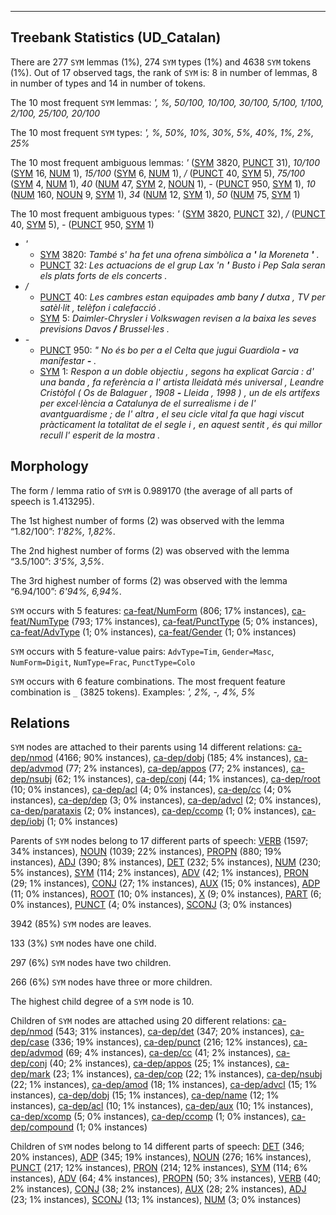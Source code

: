 

--------------------------------------------------------------------------------

## Treebank Statistics (UD_Catalan)

There are 277 `SYM` lemmas (1%), 274 `SYM` types (1%) and 4638 `SYM` tokens (1%).
Out of 17 observed tags, the rank of `SYM` is: 8 in number of lemmas, 8 in number of types and 14 in number of tokens.

The 10 most frequent `SYM` lemmas: <em>', %, 50/100, 10/100, 30/100, 5/100, 1/100, 2/100, 25/100, 20/100</em>

The 10 most frequent `SYM` types:  <em>', %, 50%, 10%, 30%, 5%, 40%, 1%, 2%, 25%</em>

The 10 most frequent ambiguous lemmas: <em>'</em> ([SYM]() 3820, [PUNCT]() 31), <em>10/100</em> ([SYM]() 16, [NUM]() 1), <em>15/100</em> ([SYM]() 6, [NUM]() 1), <em>/</em> ([PUNCT]() 40, [SYM]() 5), <em>75/100</em> ([SYM]() 4, [NUM]() 1), <em>40</em> ([NUM]() 47, [SYM]() 2, [NOUN]() 1), <em>-</em> ([PUNCT]() 950, [SYM]() 1), <em>10</em> ([NUM]() 160, [NOUN]() 9, [SYM]() 1), <em>34</em> ([NUM]() 12, [SYM]() 1), <em>50</em> ([NUM]() 75, [SYM]() 1)

The 10 most frequent ambiguous types:  <em>'</em> ([SYM]() 3820, [PUNCT]() 32), <em>/</em> ([PUNCT]() 40, [SYM]() 5), <em>-</em> ([PUNCT]() 950, [SYM]() 1)


* <em>'</em>
  * [SYM]() 3820: <em>També s' ha fet una ofrena simbòlica a <b>'</b> la Moreneta <b>'</b> .</em>
  * [PUNCT]() 32: <em>Les actuacions de el grup Lax 'n <b>'</b> Busto i Pep Sala seran els plats forts de els concerts .</em>
* <em>/</em>
  * [PUNCT]() 40: <em>Les cambres estan equipades amb bany <b>/</b> dutxa , TV per satèl·lit , telèfon i calefacció .</em>
  * [SYM]() 5: <em>Daimler-Chrysler i Volkswagen revisen a la baixa les seves previsions Davos <b>/</b> Brussel·les .</em>
* <em>-</em>
  * [PUNCT]() 950: <em>" No és bo per a el Celta que jugui Guardiola <b>-</b> va manifestar <b>-</b> .</em>
  * [SYM]() 1: <em>Respon a un doble objectiu , segons ha explicat Garcia : d' una banda , fa referència a l' artista lleidatà més universal , Leandre Cristòfol ( Os de Balaguer , 1908 <b>-</b> Lleida , 1998 ) , un de els artífexs per excel·lència a Catalunya de el surrealisme i de l' avantguardisme ; de l' altra , el seu cicle vital fa que hagi viscut pràcticament la totalitat de el segle i , en aquest sentit , és qui millor recull l' esperit de la mostra .</em>

## Morphology

The form / lemma ratio of `SYM` is 0.989170 (the average of all parts of speech is 1.413295).

The 1st highest number of forms (2) was observed with the lemma “1.82/100”: <em>1'82%, 1,82%</em>.

The 2nd highest number of forms (2) was observed with the lemma “3.5/100”: <em>3'5%, 3,5%</em>.

The 3rd highest number of forms (2) was observed with the lemma “6.94/100”: <em>6'94%, 6,94%</em>.

`SYM` occurs with 5 features: [ca-feat/NumForm]() (806; 17% instances), [ca-feat/NumType]() (793; 17% instances), [ca-feat/PunctType]() (5; 0% instances), [ca-feat/AdvType]() (1; 0% instances), [ca-feat/Gender]() (1; 0% instances)

`SYM` occurs with 5 feature-value pairs: `AdvType=Tim`, `Gender=Masc`, `NumForm=Digit`, `NumType=Frac`, `PunctType=Colo`

`SYM` occurs with 6 feature combinations.
The most frequent feature combination is `_` (3825 tokens).
Examples: <em>', 2%, -, 4%, 5%</em>


## Relations

`SYM` nodes are attached to their parents using 14 different relations: [ca-dep/nmod]() (4166; 90% instances), [ca-dep/dobj]() (185; 4% instances), [ca-dep/advmod]() (77; 2% instances), [ca-dep/appos]() (77; 2% instances), [ca-dep/nsubj]() (62; 1% instances), [ca-dep/conj]() (44; 1% instances), [ca-dep/root]() (10; 0% instances), [ca-dep/acl]() (4; 0% instances), [ca-dep/cc]() (4; 0% instances), [ca-dep/dep]() (3; 0% instances), [ca-dep/advcl]() (2; 0% instances), [ca-dep/parataxis]() (2; 0% instances), [ca-dep/ccomp]() (1; 0% instances), [ca-dep/iobj]() (1; 0% instances)

Parents of `SYM` nodes belong to 17 different parts of speech: [VERB]() (1597; 34% instances), [NOUN]() (1039; 22% instances), [PROPN]() (880; 19% instances), [ADJ]() (390; 8% instances), [DET]() (232; 5% instances), [NUM]() (230; 5% instances), [SYM]() (114; 2% instances), [ADV]() (42; 1% instances), [PRON]() (29; 1% instances), [CONJ]() (27; 1% instances), [AUX]() (15; 0% instances), [ADP]() (11; 0% instances), [ROOT]() (10; 0% instances), [X]() (9; 0% instances), [PART]() (6; 0% instances), [PUNCT]() (4; 0% instances), [SCONJ]() (3; 0% instances)

3942 (85%) `SYM` nodes are leaves.

133 (3%) `SYM` nodes have one child.

297 (6%) `SYM` nodes have two children.

266 (6%) `SYM` nodes have three or more children.

The highest child degree of a `SYM` node is 10.

Children of `SYM` nodes are attached using 20 different relations: [ca-dep/nmod]() (543; 31% instances), [ca-dep/det]() (347; 20% instances), [ca-dep/case]() (336; 19% instances), [ca-dep/punct]() (216; 12% instances), [ca-dep/advmod]() (69; 4% instances), [ca-dep/cc]() (41; 2% instances), [ca-dep/conj]() (40; 2% instances), [ca-dep/appos]() (25; 1% instances), [ca-dep/mark]() (23; 1% instances), [ca-dep/cop]() (22; 1% instances), [ca-dep/nsubj]() (22; 1% instances), [ca-dep/amod]() (18; 1% instances), [ca-dep/advcl]() (15; 1% instances), [ca-dep/dobj]() (15; 1% instances), [ca-dep/name]() (12; 1% instances), [ca-dep/acl]() (10; 1% instances), [ca-dep/aux]() (10; 1% instances), [ca-dep/xcomp]() (5; 0% instances), [ca-dep/ccomp]() (1; 0% instances), [ca-dep/compound]() (1; 0% instances)

Children of `SYM` nodes belong to 14 different parts of speech: [DET]() (346; 20% instances), [ADP]() (345; 19% instances), [NOUN]() (276; 16% instances), [PUNCT]() (217; 12% instances), [PRON]() (214; 12% instances), [SYM]() (114; 6% instances), [ADV]() (64; 4% instances), [PROPN]() (50; 3% instances), [VERB]() (40; 2% instances), [CONJ]() (38; 2% instances), [AUX]() (28; 2% instances), [ADJ]() (23; 1% instances), [SCONJ]() (13; 1% instances), [NUM]() (3; 0% instances)

